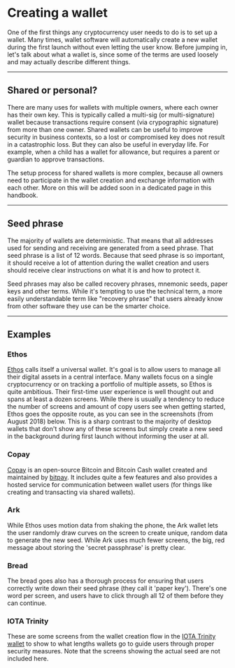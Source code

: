 
# Creating a wallet

<fig desktop="half,right">
	<fig-img
		src="/images/user-onboarding/bitcoin-core-launch.png"
		width="1516"
		height="1066"
		alt="Bitcoin Core wallet - initial launch"
	/>
	<fig-cap
		caption="Bitcoin Core wallet - initial launch"
		link="https://bitcoin.org/en/download"
	/>
</fig>

One of the first things any cryptocurrency user needs to do is to set up a wallet. Many times, wallet software will automatically create a new wallet during the first launch without even letting the user know. Before jumping in, let's talk about what a wallet is, since some of the terms are used loosely and may actually describe different things.

---

## Shared or personal?

<fig desktop="third,right">
	<fig-img
		src="/images/user-onboarding/copay-new-wallet-types.png"
		width="798"
		height="1254"
		alt="Copay wallet - new wallet options"
	/>
	<fig-cap
		caption="Options for setting up a new wallet."
		title="Copay wallet"
		link="https://copay.io/"
	/>
</fig>

There are many uses for wallets with multiple owners, where each owner has their own key. This is typically called a multi-sig (or multi-signature) wallet because transactions require consent (via crypographic signature) from more than one owner. Shared wallets can be useful to improve security in business contexts, so a lost or compromised key does not result in a catastrophic loss. But they can also be useful in everyday life. For example, when a child has a wallet for allowance, but requires a parent or guardian to approve transactions.

The setup process for shared wallets is more complex, because all owners need to participate in the wallet creation and exchange information with each other. More on this will be added soon in a dedicated page in this handbook.

---

## Seed phrase

<fig desktop="half,right">
	<fig-img
		src="/images/user-onboarding/lightning-new-app-seed.png"
		width="1760"
		height="1226"
		alt="Lightning desktop wallet - new seed"
	/>
	<fig-cap
		caption="Generating a new seed in the Lightning wallet."
		title="Lightning wallet"
		link="https://github.com/lightninglabs/lightning-app"
	/>
</fig>

The majority of wallets are deterministic. That means that all addresses used for sending and receiving are generated from a seed phrase. That seed phrase is a list of 12 words. Because that seed phrase is so important, it should receive a lot of attention during the wallet creation and users should receive clear instructions on what it is and how to protect it.

Seed phrases may also be called recovery phrases, mnemonic seeds, paper keys and other terms. While it's tempting to use the technical term, a more easily understandable term like "recovery phrase" that users already know from other software they use can be the smarter choice. 

---

## Examples

### Ethos

[Ethos](https://www.ethos.io/) calls itself a universal wallet. It's goal is to allow users to manage all their digital assets in a central interface. Many wallets focus on a single cryptocurrency or on tracking a portfolio of multiple assets, so Ethos is quite ambitious. Their first-time user experience is well thought out and spans at least a dozen screens. While there is usually a tendency to reduce the number of screens and amount of copy users see when getting started, Ethos goes the opposite route, as you can see in the screenshots (from August 2018) below. This is a sharp contrast to the majority of desktop wallets that don't show any of these screens but simply create a new seed in the background during first launch without informing the user at all.

<image-grid count="8">
	<image-grid-img
		src="/images/user-onboarding/ethos-onboarding-1.png" 
		width="1440" 
		height="2560"
		alt="Getting started with the Ethos mobile wallet" 
		caption="The first screen clearly explains what is about to happen."
	/>
	<image-grid-img
		src="/images/user-onboarding/ethos-onboarding-2.png" 
		width="1440" 
		height="2560"
		alt="Ethos wallet app user onboarding" 
		caption="Another heads-up what users will have to do so they don't get caught off-guard."
	/>
	<image-grid-img
		src="/images/user-onboarding/ethos-onboarding-3.png" 
		width="1440" 
		height="2560"
		alt="Ethos wallet app user onboarding" 
		caption="A fun idea to use motion to create random data, although it may not be obvious how or why this works to a general audience."
	/>
	<image-grid-img
		src="/images/user-onboarding/ethos-onboarding-4.png" 
		width="1440" 
		height="2560"
		alt="Ethos wallet app user onboarding" 
		caption="Another primer on what is asked of the user next."
	/>
	<image-grid-img
		src="/images/user-onboarding/ethos-onboarding-5.png" 
		width="1440" 
		height="2560"
		alt="Ethos wallet app user onboarding" 
		caption="One of the four screens showing the unique seed."
	/>
	<image-grid-img
		src="/images/user-onboarding/ethos-onboarding-6.png" 
		width="1440" 
		height="2560"
		alt="Ethos wallet app user onboarding" 
		caption="Another clear statement of what is expected of the user."
	/>
	<image-grid-img
		src="/images/user-onboarding/ethos-onboarding-7.png" 
		width="1440" 
		height="2560"
		alt="Ethos wallet app user onboarding" 
		caption="This overlay may unnecessarily include technical terms like 'handshake'."
	/>
	<image-grid-img
		src="/images/user-onboarding/ethos-onboarding-8.png" 
		width="1440" 
		height="2560"
		alt="Ethos wallet app user onboarding" 
		caption="Final confirmation that the software is now set up for use."
	/>
</image-grid>

### Copay

[Copay](https://copay.io) is an open-source Bitcoin and Bitcoin Cash wallet created and maintained by [bitpay](https://bitpay.com/). It includes quite a few features and also provides a hosted service for communication between wallet users (for things like creating and transacting via shared wallets).

<image-grid count="8">
	<image-grid-img
		src="/images/user-onboarding/copay-onboarding-1-info-1.png" 
		width="798" 
		height="1254"
		alt="Copay wallet intro - Bitcoin is digital monei" 
		caption="The first three screen explain very basic features of Bitcoin."
	/>
	<image-grid-img
		src="/images/user-onboarding/copay-onboarding-2-info-2.png" 
		width="798" 
		height="1254"
		alt="Copay wallet intro - Bitcoin is a currency"
		caption="These info screens provide a simple framework for Bitcoin use cases."
	/>
	<image-grid-img
		src="/images/user-onboarding/copay-onboarding-3-info-3.png" 
		width="798" 
		height="1254"
		alt="Copay wallet intro - security"
		caption="An important point about security, but the note about the app 'storing' bitcoins can be misleading."
	/>
	<image-grid-img
		src="/images/user-onboarding/copay-onboarding-4-info-4-password-question.png"
		width="798" 
		height="1254"
		alt="Copay wallet password protection" 
		caption="Users can choose whether to encrypt their local wallet data with a password"
	/>
	<image-grid-img
		src="/images/user-onboarding/copay-onboarding-5-backup-wallet.png"
		width="798" 
		height="1254"
		alt="Copay wallet backup information" 
		caption="Another important reminder about the user being responsible for their keys."
	/>
	<image-grid-img
		src="/images/user-onboarding/copay-onboarding-6-privacy-hint.png" 
		width="798" 
		height="1254"
		alt="Copay wallet privacy reminder" 
		caption="A playful screen for reinforcing the points about security & privacy."
	/>
	<image-grid-img
		src="/images/user-onboarding/copay-onboarding-7-privacy-hint-screenshot-warning.png" 
		width="798" 
		height="1254"
		alt="Copay wallet screenshot privacy warning" 
		caption="Some mobile apps disable screenshotting for screens with sensitive informtion."
	/>
	<image-grid-img
		src="/images/user-onboarding/copay-onboarding-8-backup-encryption-password.png" 
		width="798" 
		height="1254"
		alt="Copay wallet encryption password input" 
		caption="The password users enter here is used to encrypt the local wallet data."
	/>
	<image-grid-img
		src="/images/user-onboarding/copay-onboarding-9-seed-phrase.png" 
		width="800" 
		height="1256"
		alt="Copay wallet seed display" 
		caption="Display of the recovery phrase of the newly created wallet."
	/>
	<image-grid-img
		src="/images/user-onboarding/copay-onboarding-10-seed-phrase-verification.png" 
		width="400" 
		height="628"
		alt="Copay wallet seed verification" 
		caption="Users are asked to verify that they copied the recovery phrase by tapping the words in the correct order."
	/>
	<image-grid-img
		src="/images/user-onboarding/copay-onboarding-11-seed-input-complete.png" 
		width="400" 
		height="628"
		alt="Copay wallet backup confirmation" 
		caption="Final confirmation that the wallet is set up and backed up."
	/>
	<image-grid-img
		src="/images/user-onboarding/copay-onboarding-12-review-terms.png" 
		width="400" 
		height="628"
		alt="Copay wallet creation review" 
		caption="Copay specifically requires users to tick off that they understand their responsibilities."
	/>
	<image-grid-img
		src="/images/user-onboarding/copay-onboarding-13-home-screen-ready-message.png" 
		width="400" 
		height="628"
		alt="Copay wallet home screen" 
		caption="The home screen nicely confirms that the wallet us now ready."
	/>
</image-grid>

### Ark

While Ethos uses motion data from shaking the phone, the Ark wallet lets the user randomly draw curves on the screen to create unique, random data to generate the new seed. While Ark uses much fewer screens, the big, red message about storing the 'secret passphrase' is pretty clear.

<image-grid count="3">
	<image-grid-img
		src="/images/first-use/ark-create-wallet-entropy.png" 
		width="1440" 
		height="2560"
		alt="Entropy creation in the Ark mobile wallet" 
	/>
	<image-grid-img
		src="/images/first-use/ark-create-wallet-ready.png" 
		width="1440" 
		height="2560"
		alt="Recovery phrase display in the Ark mobile wallet" 
	/>
	<image-grid-img
		src="/images/first-use/ark-create-wallet-encrypt.png" 
		width="1440" 
		height="2560"
		alt="PIN encryption in the Ark mobile wallet" 
	/>
</image-grid>

### Bread

The bread goes also has a thorough process for ensuring that users correctly write down their seed phrase (they call it 'paper key'). There's one word per screen, and users have to click through all 12 of them before they can continue.

<image-grid count="2">
	<image-grid-img
		src="/images/first-use/bread-app-paper-key.png" 
		width="750" 
		height="1334"
		alt="Bread app - paper key" 
		caption="The bread app calls the mnemonic seed a 'paper key'."
	/>
	<image-grid-img
		src="/images/first-use/bread-app-paper-key-word.png" 
		width="750" 
		height="1334"
		alt="Bread app - paper key" 
		caption="As with Ethos, users are asked to write down each word with pen and paper."
	/>
</image-grid>

### IOTA Trinity

These are some screens from the wallet creation flow in the [IOTA Trinity wallet](https://play.google.com/store/apps/details?id=com.iota.trinity) to show to what lengths wallets go to guide users through proper security measures. Note that the screens showing the actual seed are not included here.

<image-grid count="2">
	<image-grid-img
		src="/images/first-use/iota-trinity-create-wallet-1.png" 
		width="1440" 
		height="2560"
		alt="Security settings screen in the IOTA app."
	/>
	<image-grid-img
		src="/images/first-use/iota-trinity-create-wallet-2.png" 
		width="1440" 
		height="2560"
		alt="Security settings screen in the IOTA app."
	/>
	<image-grid-img
		src="/images/first-use/iota-trinity-create-wallet-3.png" 
		width="1440" 
		height="2560"
		alt="Security settings screen in the IOTA app."
	/>
	<image-grid-img
		src="/images/first-use/iota-trinity-create-wallet-4.png" 
		width="1440" 
		height="2560"
		alt="Security settings screen in the IOTA app."
	/>
	<image-grid-img
		src="/images/first-use/iota-trinity-create-wallet-5.png" 
		width="1440" 
		height="2560"
		alt="Security settings screen in the IOTA app."
	/>
	<image-grid-img
		src="/images/first-use/iota-trinity-create-wallet-6.png" 
		width="1440" 
		height="2560"
		alt="Security settings screen in the IOTA app."
	/>
</image-grid>

